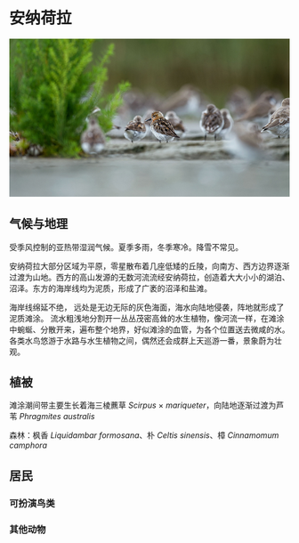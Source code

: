 # 安纳荷拉



![](../../.gitbook/assets/38802932_38802932_1411216888821.jpg)

## 气候与地理  <a id="qi-hou"></a>

受季风控制的亚热带湿润气候。夏季多雨，冬季寒冷。降雪不常见。

‌安纳荷拉大部分区域为平原，零星散布着几座低矮的丘陵，向南方、西方边界逐渐过渡为山地。西方的高山发源的无数河流流经安纳荷拉，创造着大大小小的湖泊、沼泽。东方的海岸线均为泥质，形成了广袤的沼泽和盐滩。

海岸线绵延不绝， 远处是无边无际的灰色海面，海水向陆地侵袭，阵地就形成了泥质滩涂。 流水粗浅地分割开一丛丛茂密高耸的水生植物，像河流一样，在滩涂中蜿蜒、分散开来，遍布整个地界，好似滩涂的血管，为各个位置送去微咸的水。各类水鸟悠游于水路与水生植物之间，偶然还会成群上天巡游一番，景象蔚为壮观。

## 植被 <a id="zhi-bei"></a>

滩涂潮间带主要生长着海三棱藨草 _Scirpus_ × _mariqueter_，向陆地逐渐过渡为芦苇 _Phragmites australis_

森林：枫香 _Liquidambar formosana_、朴 _Celtis sinensis_、樟 _Cinnamomum camphora_

## 居民 <a id="ju-min"></a>

### 可扮演鸟类 <a id="ke-ban-yan-niao-lei"></a>

### 其他动物 <a id="qi-ta-dong-wu"></a>

